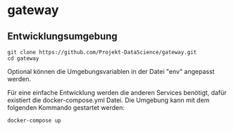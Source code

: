 # gateway

## Entwicklungsumgebung

```
git clone https://github.com/Projekt-DataScience/gateway.git
cd gateway
```

Optional können die Umgebungsvariablen in der Datei "env" angepasst werden.

Für eine einfache Entwicklung werden die anderen Services benötigt, dafür existiert die docker-compose.yml Datei. Die Umgebung kann mit dem folgenden Kommando gestartet werden:

```
docker-compose up
```
